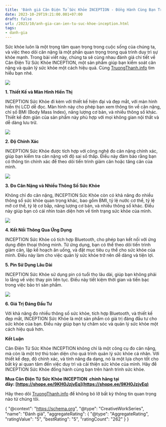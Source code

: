 ```yaml
---
title: 'Đánh giá Cân Điện Tử Sức Khỏe INCEPTION - Đồng Hành Cùng Bạn Trên Hành Trình Sức Khỏe'
date: 2023-10-29T19:21:00.001+07:00
draft: false
url: /2023/10/anh-gia-can-ien-tu-suc-khoe-inception.html
tags: 
- danh-gia
---
```


Sức khỏe luôn là một trọng tâm quan trọng trong cuộc sống của chúng ta, và việc theo dõi cân nặng là một phần quan trọng trong quá trình duy trì sự khỏe mạnh. Trong bài viết này, chúng ta sẽ cùng nhau đánh giá chi tiết về Cân Điện Tử Sức Khỏe INCEPTION, một sản phẩm giúp bạn kiểm soát cân nặng và quản lý sức khỏe một cách hiệu quả. Cùng [TruongThanh.info](http://www.TruongThanh.info) tìm hiểu bạn nhé.

[![](https://blogger.googleusercontent.com/img/b/R29vZ2xl/AVvXsEhPdi0Hf7zBFyPm8_q72MJGe5XQIk-_iNZ1qhMO1MolLcyzzkWsgyYIFaho1rRejICHzVx2kLwIZQc0XY5ALITY-1RCCZ6ip5i8MJkdpTl0ZaPH1m0x25MAQNhzuMRY0en_DQ6OtnwNhOvbT2ZpAgzj8-hoeLOOznzZfE9jXeUPSL90CBjmzD1vRrohIOX3/s320/can-dien-tu-INCEPTION-1.jpg)](https://blogger.googleusercontent.com/img/b/R29vZ2xl/AVvXsEhPdi0Hf7zBFyPm8_q72MJGe5XQIk-_iNZ1qhMO1MolLcyzzkWsgyYIFaho1rRejICHzVx2kLwIZQc0XY5ALITY-1RCCZ6ip5i8MJkdpTl0ZaPH1m0x25MAQNhzuMRY0en_DQ6OtnwNhOvbT2ZpAgzj8-hoeLOOznzZfE9jXeUPSL90CBjmzD1vRrohIOX3/s1024/can-dien-tu-INCEPTION-1.jpg)

  

  

**1\. Thiết Kế và Màn Hình Hiển Thị**

  

INCEPTION Sức Khỏe đi kèm với thiết kế hiện đại và đẹp mắt, với màn hình hiển thị LCD dễ đọc. Màn hình này cho phép bạn xem thông tin về cân nặng, chỉ số BMI (Body Mass Index), năng lượng cơ bản, và nhiều thông số khác. Thiết kế đơn giản của sản phẩm này phù hợp với mọi không gian nội thất và dễ dàng lưu trữ.

[![](https://blogger.googleusercontent.com/img/b/R29vZ2xl/AVvXsEgshpfPPxIMCGNK6NLJEEr6JjV-XzOMuyUhM1AcUXszWVyxmBH1ByczVmP0jvJ1ifVwjmMJntd3U8YXH0Y0eh4e_JfXpHpCV_TaxwkP4uv7dqt_B6Gc__PZDE77fJYbL2fRsiXdlLyJt7PUp4v8QjiDXZTQt8ZxldGeSKJZsvU5Hv8mX9IUIY2X48UvngHH/s320/can-dien-tu-INCEPTION-2.jpg)](https://blogger.googleusercontent.com/img/b/R29vZ2xl/AVvXsEgshpfPPxIMCGNK6NLJEEr6JjV-XzOMuyUhM1AcUXszWVyxmBH1ByczVmP0jvJ1ifVwjmMJntd3U8YXH0Y0eh4e_JfXpHpCV_TaxwkP4uv7dqt_B6Gc__PZDE77fJYbL2fRsiXdlLyJt7PUp4v8QjiDXZTQt8ZxldGeSKJZsvU5Hv8mX9IUIY2X48UvngHH/s500/can-dien-tu-INCEPTION-2.jpg)

  

  

**2\. Độ Chính Xác**

  

INCEPTION Sức Khỏe được tích hợp với công nghệ đo cân nặng chính xác, giúp bạn kiểm tra cân nặng với độ sai số thấp. Điều này đảm bảo rằng bạn có thông tin chính xác để theo dõi tiến trình giảm cân hoặc tăng cân của mình.

[![](https://blogger.googleusercontent.com/img/b/R29vZ2xl/AVvXsEh0KxfjDnwQldroDYTbuND6pRnkKsr-VFU7PnB56Q95qnAYOMYIoFIkBZu0OZVdUQYDXIdZtgvLEoXnAfoAycCr5yFS_U-gQScBDq6xvTfeDMPPj7-vmVaWjxrQEikOIg7b9HEC0eP2Iq2n-tsSIeZDiTtfZ8LMBz20BwYwvoIarE75yeOb9HjWj0pIlQl4/s320/can-dien-tu-INCEPTION-4.jpg)](https://blogger.googleusercontent.com/img/b/R29vZ2xl/AVvXsEh0KxfjDnwQldroDYTbuND6pRnkKsr-VFU7PnB56Q95qnAYOMYIoFIkBZu0OZVdUQYDXIdZtgvLEoXnAfoAycCr5yFS_U-gQScBDq6xvTfeDMPPj7-vmVaWjxrQEikOIg7b9HEC0eP2Iq2n-tsSIeZDiTtfZ8LMBz20BwYwvoIarE75yeOb9HjWj0pIlQl4/s800/can-dien-tu-INCEPTION-4.jpg)

  

  

  

**3\. Đo Cân Nặng và Nhiều Thông Số Sức Khỏe**

  

Không chỉ đo cân nặng, INCEPTION Sức Khỏe còn có khả năng đo nhiều thông số sức khỏe quan trọng khác, bao gồm BMI, tỷ lệ nước cơ thể, tỷ lệ mỡ cơ thể, tỷ lệ cơ bắp, năng lượng cơ bản, và nhiều thông số khác. Điều này giúp bạn có cái nhìn toàn diện hơn về tình trạng sức khỏe của mình.

  

[![](https://blogger.googleusercontent.com/img/b/R29vZ2xl/AVvXsEheBQ5MGck0l52w69NMADBu4b5Zat5d40kLAbptSyRLrmdqNLbggmhdgxt6mBjLn_sz3FC1Q19-xe5a5cxBR7Bkj9YnpyVngBfXhJbkRLf9z42Za107YbkJh5z5dZoCLU0JtUfAB5ROL7ntIxlAOALyp1s4iXwNMCHx8dUcEYbTcAt2vxlnbIPwcUAosqln/s320/can-dien-tu-INCEPTION-5.jpg)](https://blogger.googleusercontent.com/img/b/R29vZ2xl/AVvXsEheBQ5MGck0l52w69NMADBu4b5Zat5d40kLAbptSyRLrmdqNLbggmhdgxt6mBjLn_sz3FC1Q19-xe5a5cxBR7Bkj9YnpyVngBfXhJbkRLf9z42Za107YbkJh5z5dZoCLU0JtUfAB5ROL7ntIxlAOALyp1s4iXwNMCHx8dUcEYbTcAt2vxlnbIPwcUAosqln/s500/can-dien-tu-INCEPTION-5.jpg)

  

  

  

**4\. Kết Nối Thông Qua Ứng Dụng**

  

INCEPTION Sức Khỏe có tích hợp Bluetooth, cho phép bạn kết nối với ứng dụng điện thoại thông minh. Từ ứng dụng, bạn có thể theo dõi tiến trình giảm cân, lập kế hoạch ăn uống, và đặt mục tiêu cụ thể cho sức khỏe của mình. Điều này làm cho việc quản lý sức khỏe trở nên dễ dàng và tiện lợi.

  

**5\. Pin Sử Dụng Lâu Dài**

  

INCEPTION Sức Khỏe sử dụng pin có tuổi thọ lâu dài, giúp bạn không phải lo lắng về việc thay pin liên tục. Điều này tiết kiệm thời gian và tiền bạc trong việc bảo trì sản phẩm.

  

[![](https://blogger.googleusercontent.com/img/b/R29vZ2xl/AVvXsEiRhb77AYHAVAxs4od9KjY0QrGSa77aJFBoJ6hD5zu-garWmdLP73uWbVTiolktet9RW_YYqjx6Nb0cF-dTfWp7Eda5YouVQwVscI9AX3TFuLxiYKYtiWoFAoPDPc0JNYVx9gdujMxrLbZRlpcCE7LXHsNgCwPhAvmG9W2eJQ4Nrr85zf1H1ofT2N6XGq2q/s320/can-dien-tu-INCEPTION-6.jpg)](https://blogger.googleusercontent.com/img/b/R29vZ2xl/AVvXsEiRhb77AYHAVAxs4od9KjY0QrGSa77aJFBoJ6hD5zu-garWmdLP73uWbVTiolktet9RW_YYqjx6Nb0cF-dTfWp7Eda5YouVQwVscI9AX3TFuLxiYKYtiWoFAoPDPc0JNYVx9gdujMxrLbZRlpcCE7LXHsNgCwPhAvmG9W2eJQ4Nrr85zf1H1ofT2N6XGq2q/s500/can-dien-tu-INCEPTION-6.jpg)

  

  

  

**6\. Giá Trị Đáng Đầu Tư**

  

Với khả năng đo nhiều thông số sức khỏe, tích hợp Bluetooth, và thiết kế đẹp mắt, INCEPTION Sức Khỏe là một sản phẩm có giá trị đáng đầu tư cho sức khỏe của bạn. Điều này giúp bạn tự chăm sóc và quản lý sức khỏe một cách hiệu quả hơn.

  

**Kết Luận**

  

Cân Điện Tử Sức Khỏe INCEPTION không chỉ là một công cụ đo cân nặng, mà còn là một trợ thủ toàn diện cho quá trình quản lý sức khỏe cá nhân. Với thiết kế đẹp, độ chính xác, và tính năng đa dạng, nó là một lựa chọn tốt cho bất kỳ ai quan tâm đến việc duy trì và cải thiện sức khỏe của mình. Hãy để INCEPTION Sức Khỏe đồng hành cùng bạn trên hành trình sức khỏe.

**Mua Cân Điện Tử Sức Khỏe INCEPTION  chính hãng tại đây: [https://shope.ee/9KH0JzjvEq](https://shope.ee/9KH0JzjvEq)**

Hãy theo dõi [TruongThanh.info](http://www.TruongThanh.info) để không bỏ lỡ bất kỳ thông tin quan trọng nào từ chúng tôi.

{ "@context": "https://schema.org", "@type": "CreativeWorkSeries", "name": "Đánh giá", "aggregateRating": { "@type": "AggregateRating", "ratingValue": "5", "bestRating": "5", "ratingCount": "262" } }